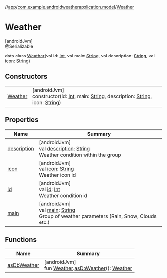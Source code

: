 //[app](../../../index.md)/[com.example.androidweatherapplication.model](../index.md)/[Weather](index.md)

# Weather

[androidJvm]\
@Serializable

data class [Weather](index.md)(val id: [Int](https://kotlinlang.org/api/latest/jvm/stdlib/kotlin/-int/index.html), val main: [String](https://kotlinlang.org/api/latest/jvm/stdlib/kotlin/-string/index.html), val description: [String](https://kotlinlang.org/api/latest/jvm/stdlib/kotlin/-string/index.html), val icon: [String](https://kotlinlang.org/api/latest/jvm/stdlib/kotlin/-string/index.html))

## Constructors

| | |
|---|---|
| [Weather](-weather.md) | [androidJvm]<br>constructor(id: [Int](https://kotlinlang.org/api/latest/jvm/stdlib/kotlin/-int/index.html), main: [String](https://kotlinlang.org/api/latest/jvm/stdlib/kotlin/-string/index.html), description: [String](https://kotlinlang.org/api/latest/jvm/stdlib/kotlin/-string/index.html), icon: [String](https://kotlinlang.org/api/latest/jvm/stdlib/kotlin/-string/index.html)) |

## Properties

| Name | Summary |
|---|---|
| [description](description.md) | [androidJvm]<br>val [description](description.md): [String](https://kotlinlang.org/api/latest/jvm/stdlib/kotlin/-string/index.html)<br>Weather condition within the group |
| [icon](icon.md) | [androidJvm]<br>val [icon](icon.md): [String](https://kotlinlang.org/api/latest/jvm/stdlib/kotlin/-string/index.html)<br>Weather icon id |
| [id](id.md) | [androidJvm]<br>val [id](id.md): [Int](https://kotlinlang.org/api/latest/jvm/stdlib/kotlin/-int/index.html)<br>Weather condition id |
| [main](main.md) | [androidJvm]<br>val [main](main.md): [String](https://kotlinlang.org/api/latest/jvm/stdlib/kotlin/-string/index.html)<br>Group of weather parameters (Rain, Snow, Clouds etc.) |

## Functions

| Name | Summary |
|---|---|
| [asDbWeather](../../com.example.androidweatherapplication.data.database/as-db-weather.md) | [androidJvm]<br>fun [Weather](index.md).[asDbWeather](../../com.example.androidweatherapplication.data.database/as-db-weather.md)(): [Weather](../../com.example.androidweatherapplication.data.database/-weather/index.md) |

